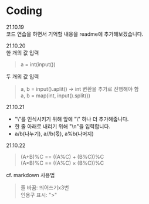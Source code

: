 # Coding
21.10.19   
코드 연습을 하면서 기억할 내용을 readme에 추가해보겠습니다. 

21.10.20   
한 개의 값 입력   
> a = int(input())   
   
두 개의 값 입력   
> a, b = input().aplit() → int 변환을 추가로 진행해야 함   
> a, b = map(int, input().split())   
   
21.10.21   
- "\\"를 인식시키기 위해 앞에 "\\" 하나 더 추가해줍니다.   
- 한 줄 아래로 내리기 위해 "\n"을 입력합니다. 
- a/b(나누기), a//b(몫), a%b(나머지)

21.10.22   
> (A+B)%C == ((A%C) + (B%C))%C   
> (A×B)%C == ((A%C) × (B%C))%C   

cf. markdown 사용법   
> 줄 바꿈: 띄어쓰기x3번   
> 인용구 표시: ">"
